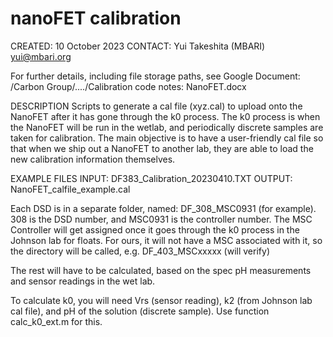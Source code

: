 # nanoFET calibration

CREATED: 10 October 2023
CONTACT: Yui Takeshita (MBARI) yui@mbari.org 

For further details, including file storage paths, see Google Document: /Carbon Group/..../Calibration code notes: NanoFET.docx

DESCRIPTION
Scripts to generate a cal file (xyz.cal) to upload onto the NanoFET after it has gone through the k0 process. The k0 process is when the NanoFET will be run in the wetlab, and periodically discrete samples are taken for calibration. 
The main objective is to have a user-friendly cal file so that when we ship out a NanoFET to another lab, they are able to load the new calibration information themselves.

EXAMPLE FILES
INPUT:
DF383_Calibration_20230410.TXT
OUTPUT:
NanoFET_calfile_example.cal 


Each DSD is in a separate folder, named: DF_308_MSC0931 (for example). 308 is the DSD number, and MSC0931 is the controller number. The MSC Controller will get assigned once it goes through the k0 process in the Johnson lab for floats. For ours, it will not have a MSC associated with it, so the directory will be called, e.g. DF_403_MSCxxxxx (will verify)

The rest will have to be calculated, based on the spec pH measurements and sensor readings in the wet lab. 

To calculate k0, you will need Vrs (sensor reading), k2 (from Johnson lab cal file), and pH of the solution (discrete sample). Use function calc_k0_ext.m for this.



